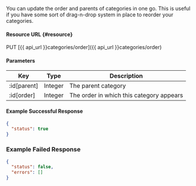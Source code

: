 <!--
@title Update category order & parents
@author Moltin Ltd
@description Orders and sets the parents of a set of given cateories
@order 2.6

@sidebar 1
@family Category
@rate No
@auth Yes
@format JSON
@http PUT
@version beta
-->

You can update the order and parents of categories in one go. This is useful if you have some sort of drag-n-drop system in place to reorder your categories.

#### Resource URL   {#resource}
PUT [{{ api_url }}categories/order]({{ api_url }}categories/order)

#### Parameters
Key | Type | Description
--- | ---- | -----------
:id[parent] | Integer | The parent category
:id[order] | Integer | The order in which this category appears


<!--code-->
#### Example Successful Response
``` json
{
  "status": true
}
```


### Example Failed Response
``` json
{
  "status": false,
  "errors": []
}
```
<!--/code-->